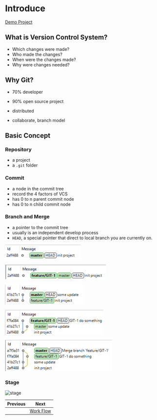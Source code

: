 # Introduce

[Demo Project](https://git-brion-us.asml.com:8443/users/dxu/repos/git-demo/browse)

## What is Version Control System?

- Which changes were made?
- Who made the changes?
- When were the changes made?
- Why were changes needed?

## Why Git?

- 70% developer
- 90% open source project

- distributed
- collaborate, branch model

## Basic Concept

### Repository

- a project
- a `.git` folder

### Commit

- a node in the commit tree
- record the 4 factors of VCS
- has 0 to n parent commit node
- has 0 to n child commit node

### Branch and Merge

- a pointer to the commit tree
- usually is an independent develop process
- `HEAD`, a special pointer that direct to local branch you are currently on.


![branch-1](images/branch-1.png)

![branch-2](images/branch-2.png)

![branch-3](images/branch-3.png)

![branch-4](images/branch-4.png)

![branch-5](images/branch-5.png)


### Stage

![stage](https://git-scm.com/book/en/v2/images/areas.png)


| Previous | Next |
| --- | --- |
|   | [Work Flow](2-workflow.md) |